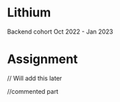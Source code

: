# Lithium
Backend cohort Oct 2022 - Jan 2023


# Assignment
// Will add this later

//commented part

